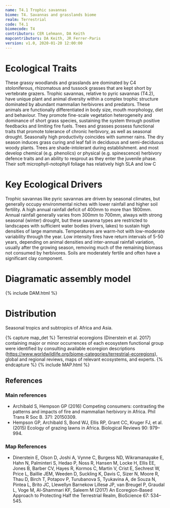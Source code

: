 ```yaml
---
name: T4.1 Trophic savannas
biome: T4. Savannas and grasslands biome
realm: Terrestrial
code: T4.1
biomecode: T4
contributors: CER Lehmann, DA Keith
mapcontributors: DA Keith, JR Ferrer-Paris
version: v1.0, 2020-01-20 12:00:00
---
```

# Ecological Traits
 
These grassy woodlands and grasslands are dominated by C4 stoloniferous, rhizomatous and tussock grasses that are kept short by vertebrate grazers. Trophic savannas, relative to pyric savannas (T4.2), have unique plant and animal diversity within a complex trophic structure dominated by abundant mammalian herbivores and predators. These animals are functionally differentiated in body size, mouth morphology, diet and behaviour. They promote fine-scale vegetation heterogeneity and dominance of short grass species, sustaining the system through positive feedbacks and limiting fire fuels. Trees and grasses possess functional traits that promote tolerance of chronic herbivory, as well as seasonal drought. Seasonally high productivity coincides with summer rains. The dry season induces grass curing and leaf fall in deciduous and semi-deciduous woody plants. Trees are shade-intolerant during establishment. and most develop chemical (e.g. phenolics) or physical (e.g. spinescence) herbivory defence traits and an ability to resprout as they enter the juvenile phase. Their soft microphyll-notophyll foliage has relatively high SLA and low C
 
# Key Ecological Drivers
 
Trophic savannas like pyric savannas are driven by seasonal climates, but generally occupy environmental niches with lower rainfall and higher soil fertility. A high annual rainfall deficit of 400mm to more than 1800mm. Annual rainfall generally varies from 300mm to 700mm, always with strong seasonal (winter) drought, but these savanna types are restricted to landscapes with sufficient water bodies (rivers, lakes) to sustain high densities of large mammals. Temperatures are warm-hot with low-moderate variability through the year. Low intensity fires have return intervals of 5-50 years, depending on animal densities and inter-annual rainfall variation, usually after the growing season, removing much of the remaining biomass not consumed by herbivores. Soils are moderately fertile and often have a significant clay component.
 
# Diagramatic assembly model
 
{% include DAM.html %}
 
# Distribution
 
Seasonal tropics and subtropics of Africa and Asia.

{% capture map_det %}
Terrestrial ecoregions (Dinerstein et al. 2017) containing major or minor occurrences of each ecosystem functional group were identified by consulting available ecoregion descriptions (https://www.worldwildlife.org/biome-categories/terrestrial-ecoregions), global and regional reviews, maps of relevant ecosystems, and experts.
{% endcapture %}
{% include MAP.html %}

## References
### Main references
* Archibald S, Hempson GP (2016) Competing consumers: contrasting the patterns and impacts of fire and mammalian herbivory in Africa. Phil Trans R Soc B. 371: 20150309.
* Hempson GP, Archibald S, Bond WJ, Ellis RP, Grant CC, Kruger FJ, et al. (2015) Ecology of grazing lawns in Africa. Biological Reviews 90: 979–994.
### Map References
* Dinerstein E, Olson D, Joshi A, Vynne C, Burgess ND, Wikramanayake E, Hahn N, Palminteri S, Hedao P, Noss R, Hansen M, Locke H, Ellis EE, Jones B, Barber CV, Hayes R, Kormos C, Martin V, Crist E, Sechrest W, Price L, Baillie JEM, Weeden D, Suckling K, Davis C, Sizer N, Moore R, Thau D, Birch T, Potapov P, Turubanova S, Tyukavina A, de Souza N, Pintea L, Brito JC, Llewellyn Barnekow Lillesø JP, van Breugel P, Graudal L, Voge M, Al-Shammari KF, Saleem M (2017) An Ecoregion-Based Approach to Protecting Half the Terrestrial Realm, BioScience 67: 534–545.
